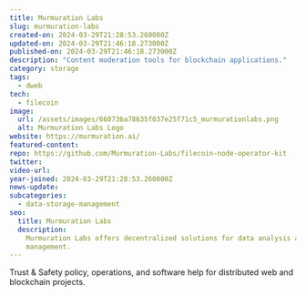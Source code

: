 ```yaml
---
title: Murmuration Labs
slug: murmuration-labs
created-on: 2024-03-29T21:28:53.260000Z
updated-on: 2024-03-29T21:46:18.273000Z
published-on: 2024-03-29T21:46:18.273000Z
description: "Content moderation tools for blockchain applications."
category: storage
tags:
  - dweb
tech:
  - filecoin
image:
  url: /assets/images/660736a78635f037e25f71c5_murmurationlabs.png
  alt: Murmuration Labs Logo
website: https://murmuration.ai/
featured-content:
repo: https://github.com/Murmuration-Labs/filecoin-node-operator-kit
twitter:
video-url:
year-joined: 2024-03-29T21:28:53.260000Z
news-update:
subcategories:
  - data-storage-management
seo:
  title: Murmuration Labs
  description:
    Murmuration Labs offers decentralized solutions for data analysis and
    management.
---
```


Trust & Safety policy, operations, and software help for distributed web and blockchain projects.

